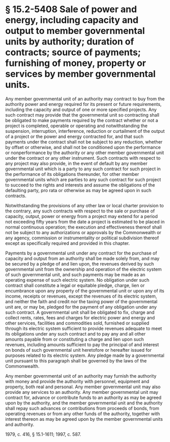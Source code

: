 # § 15.2-5408 Sale of power and energy, including capacity and output to member governmental units by authority; duration of contracts; source of payments; furnishing of money, property or services by member governmental units.

<p>Any member governmental unit of an authority may contract to buy from the authority power and energy required for its present or future requirements, including the capacity and output of one or more specified projects. Any such contract may provide that the governmental unit so contracting shall be obligated to make payments required by the contract whether or not a project is completed, operable or operating and notwithstanding the suspension, interruption, interference, reduction or curtailment of the output of a project or the power and energy contracted for, and that such payments under the contract shall not be subject to any reduction, whether by offset or otherwise, and shall not be conditioned upon the performance or nonperformance by the authority or any other member governmental unit under the contract or any other instrument. Such contracts with respect to any project may also provide, in the event of default by any member governmental unit which is a party to any such contract for such project in the performance of its obligations thereunder, for other member governmental units which are parties to any such contract for such project to succeed to the rights and interests and assume the obligations of the defaulting party, pro rata or otherwise as may be agreed upon in such contracts.</p><p>Notwithstanding the provisions of any other law or local charter provision to the contrary, any such contracts with respect to the sale or purchase of capacity, output, power or energy from a project may extend for a period not exceeding fifty years from the date a project is estimated to be placed in normal continuous operation; the execution and effectiveness thereof shall not be subject to any authorizations or approvals by the Commonwealth or any agency, commission or instrumentality or political subdivision thereof except as specifically required and provided in this chapter.</p><p>Payments by a governmental unit under any contract for the purchase of capacity and output from an authority shall be made solely from, and may be secured by a pledge of and lien upon, the revenues derived by such governmental unit from the ownership and operation of the electric system of such governmental unit, and such payments may be made as an operating expense of such electric system. No obligation under such contract shall constitute a legal or equitable pledge, charge, lien or encumbrance upon any property of the governmental unit or upon any of its income, receipts or revenues, except the revenues of its electric system, and neither the faith and credit nor the taxing power of the governmental unit are, or may be, pledged for the payment of any obligation under any such contract. A governmental unit shall be obligated to fix, charge and collect rents, rates, fees and charges for electric power and energy and other services, facilities and commodities sold, furnished or supplied through its electric system sufficient to provide revenues adequate to meet its obligations under any such contract and to pay any and all other amounts payable from or constituting a charge and lien upon such revenues, including amounts sufficient to pay the principal of and interest on bonds of such governmental unit heretofore or hereafter issued for purposes related to its electric system. Any pledge made by a governmental unit pursuant to this paragraph shall be governed by the laws of the Commonwealth.</p><p>Any member governmental unit of an authority may furnish the authority with money and provide the authority with personnel, equipment and property, both real and personal. Any member governmental unit may also provide any services to an authority. Any member governmental unit may contract for, advance or contribute funds to an authority as may be agreed upon by the authority, and the member governmental unit and the authority shall repay such advances or contributions from proceeds of bonds, from operating revenues or from any other funds of the authority, together with interest thereon as may be agreed upon by the member governmental units and authority.</p><p>1979, c. 416, § 15.1-1611; 1997, c. 587.</p>